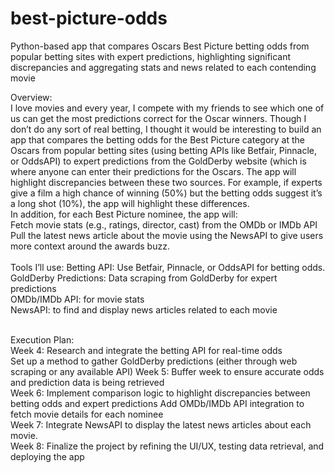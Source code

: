 # best-picture-odds
Python-based app that compares Oscars Best Picture betting odds from popular betting sites with expert predictions, highlighting significant discrepancies and aggregating stats and news related to each contending movie

Overview:
<br>
I love movies and every year, I compete with my friends to see which one of us can get the most predictions correct for the Oscar winners. Though I don’t do any sort of real betting, I thought it would be interesting to build an app that compares the betting odds for the Best Picture category at the Oscars from popular betting sites (using betting APIs like Betfair, Pinnacle, or OddsAPI) to expert predictions from the GoldDerby website (which is where anyone can enter their predictions for the Oscars. The app will highlight discrepancies between these two sources. For example, if experts give a film a high chance of winning (50%) but the betting odds suggest it’s a long shot (10%), the app will highlight these differences. 
<br>
In addition, for each Best Picture nominee, the app will:
<br>
Fetch movie stats (e.g., ratings, director, cast) from the OMDb or IMDb API
<br>
Pull the latest news article about the movie using the NewsAPI to give users more context around the awards buzz.
<br>
<br>
Tools I’ll use:
Betting API: Use Betfair, Pinnacle, or OddsAPI for betting odds.
<br>
GoldDerby Predictions: Data scraping from GoldDerby for expert predictions
<br>
OMDb/IMDb API: for movie stats
<br>
NewsAPI: to find and display news articles related to each movie
<br><br>

Execution Plan:
<br>
Week 4:
Research and integrate the betting API for real-time odds
<br>
Set up a method to gather GoldDerby predictions (either through web scraping or any available API)
Week 5:
Buffer week to ensure accurate odds and prediction data is being retrieved
<br>
Week 6:
Implement comparison logic to highlight discrepancies between betting odds and expert predictions
Add OMDb/IMDb API integration to fetch movie details for each nominee
<br>
Week 7:
Integrate NewsAPI to display the latest news articles about each movie.
<br>
Week 8:
Finalize the project by refining the UI/UX, testing data retrieval, and deploying the app
<br>

